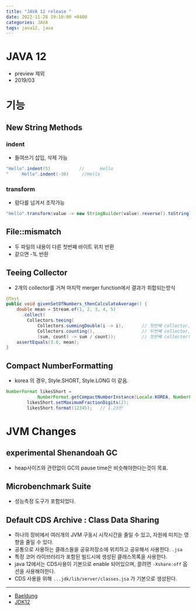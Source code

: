 ```yaml
---
title: "JAVA 12 release "
date: 2022-11-28 19:10:00 +0400
categories: JAVA
tags: java12, java
---
```

# JAVA 12
- preview 제외
- 2019/03
# 기능
## New String Methods
### indent
- 들여쓰기 삽입, 삭제 가능
```java
"Hello".indent(5)           //      Hello
"     Hello".indent(-30)     //Hello
```
### transform
- 람다를 넘겨서 조작가능
```java
"Hello".transform(value -> new StringBuilder(value).reverse().toString());  //olleH
```
## File::mismatch
- 두 파일의 내용이 다른 첫번째 바이트 위치 반환
- 같으면 -1L 반환
## Teeing Collector
- 2개의 collector를 거쳐 마지막 merger function에서 결과가 취합되는방식
```java
@Test
public void givenSetOfNumbers_thenCalculateAverage() {
    double mean = Stream.of(1, 2, 3, 4, 5)
      .collect(
        Collectors.teeing(
            Collectors.summingDouble(i -> i),       // 첫번째 collector, 15.0
            Collectors.counting(),                  // 두번째 collector, 5
            (sum, count) -> sum / count));          // 첫번째 collector의 결과 sum, 두번째 collector의 결과 count
    assertEquals(3.0, mean);
}
```
## Compact NumberFormatting
- korea 의 경우, Style.SHORT, Style.LONG 이 같음. 
```java
NumberFormat likesShort =
			NumberFormat.getCompactNumberInstance(Locale.KOREA, NumberFormat.Style.SHORT);
		likesShort.setMaximumFractionDigits(2);
		likesShort.format(12345);   // 1.23만
```
# JVM Changes
## experimental Shenandoah GC
- heap사이즈와 관련없이 GC의 pause time은 비슷해야한다는것이 목표.
## Microbenchmark Suite
- 성능측정 도구가 포함되었다.
## Default CDS Archive : Class Data Sharing
- 하나의 장비에서 여러개의 JVM 구동시 시작시간을 줄일 수 있고, 자원에 미치는 영향을 줄일 수 있다.
- 공통으로 사용하는 클래스들을 공유저장소에 위치하고 공유해서 사용한다. `.jsa`
- 특정 코어 라이브러리가 포함된 빌드시에 생성된 클래스목록을 사용한다.
- java 12에서는 CDS사용이 기본으로 enable 되어있으며, 끌려먼 `-Xshare:off` 옵션을 사용해야한다.
- CDS 사용을 위해 `...jdk/lib/server/classes.jsa` 가 기본으로 생성된다.
------
- [Baeldung](https://www.baeldung.com/java-12-new-features)
- [JDK12](https://openjdk.org/projects/jdk/12/)
